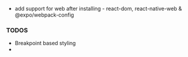 - add support for web after installing - react-dom, react-native-web & @expo/webpack-config  

### TODOS
- Breakpoint based styling
- 